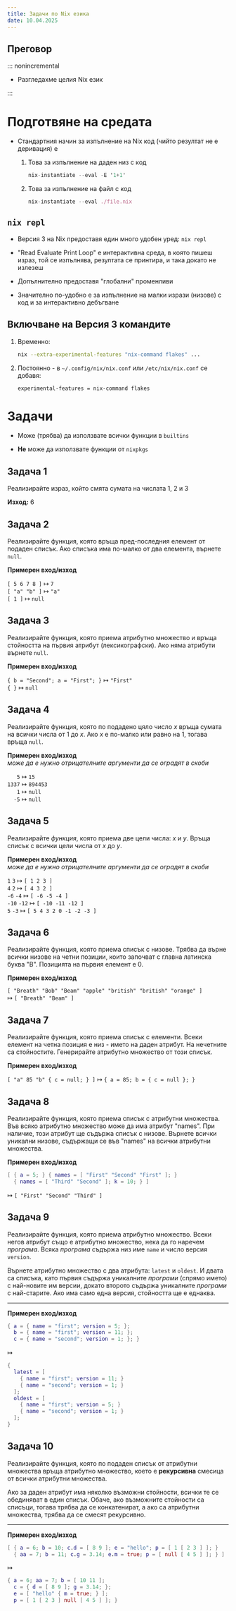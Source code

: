 ```yaml
---
title: Задачи по Nix езика
date: 10.04.2025
---
```


## Преговор

::: nonincremental

- Разгледахме целия Nix език

:::

# Подготвяне на средата

- Стандартния начин за изпълнение на Nix код (чийто резултат не е деривация) е

  1. Това за изпълнение на даден низ с код

     ```nix
     nix-instantiate --eval -E '1+1'
     ```

  2. Това за изпълнение на файл с код

     ```nix
     nix-instantiate --eval ./file.nix
     ```

## `nix repl`

- Версия 3 на Nix предоставя един много удобен уред: `nix repl`

- "Read Evaluate Print Loop" е интерактивна среда, в която пишеш израз, той се изпълнява, резултата се принтира, и така докато не излезеш

- Допълнително предоставя "глобални" променливи

- Значително по-удобно е за изпълнение на малки изрази (низове) с код и за интерактивно дебъгване

## Включване на Версия 3 командите


1. Временно:

   ```bash
   nix --extra-experimental-features "nix-command flakes" ...
   ```

2. Постоянно - в `~/.config/nix/nix.conf` или `/etc/nix/nix.conf` се добавя:

   ```config
   experimental-features = nix-command flakes
   ```

# Задачи

- Може (трябва) да използвате всички функции в `builtins`

- **Не** може да използвате функции от `nixpkgs`

## Задача 1

Реализирайте израз, който смята сумата на числата $1$, $2$ и $3$

**Изход:** 6

## Задача 2

Реализирайте функция, която връща пред-последния елемент от подаден списък.
Ако списъка има по-малко от два елемента, върнете `null`.

**Примерен вход/изход**

`[ 5 6 7 8 ]` $\mapsto$ `7`\
`[ "a" "b" ]` $\mapsto$ `"a"`\
`[ 1 ]` $\mapsto$ `null`

## Задача 3

Реализирайте функция, която приема атрибутно множество и връща стойността на първия атрибут (лексикографски).
Ако няма атрибути върнете `null`.

**Примерен вход/изход**

`{ b = "Second"; a = "First"; }` $\mapsto$ `"First"`\
`{ }` $\mapsto$ `null`

## Задача 4

Реализирайте функция, която по подадено цяло число $x$ връща сумата на всички числа от $1$ до $x$.
Ако $x$ е по-малко или равно на $1$, тогава връща `null`.

**Примерен вход/изход**\
*може да е нужно отрицателните аргументи да се оградят в скоби*

`   5` $\mapsto$ `15`\
`1337` $\mapsto$ `894453`\
`   1` $\mapsto$ `null`\
`  -5` $\mapsto$ `null`

## Задача 5

Реализирайте *функция*, която приема две цели числа: $x$ и $y$.
Връща списък с всички цели числа от $x$ до $y$.

**Примерен вход/изход**\
*може да е нужно отрицателните аргументи да се оградят в скоби*

`1` `3` $\mapsto$ `[ 1 2 3 ]`\
`4` `2` $\mapsto$ `[ 4 3 2 ]`\
`-6` `-4` $\mapsto$ `[ -6 -5 -4 ]`\
`-10` `-12` $\mapsto$ `[ -10 -11 -12 ]`\
`5` `-3` $\mapsto$ `[ 5 4 3 2 0 -1 -2 -3 ]`

## Задача 6

Реализирайте функция, която приема списък с низове.
Трябва да върне всички низове на четни позиции, които започват с главна латинска буква "B".
Позицията на първия елемент е 0.

**Примерен вход/изход**

`[ "Breath" "Bob" "Beam" "apple" "british" "british" "orange" ]`\
$\mapsto$ `[ "Breath" "Beam" ]`

## Задача 7

Реализирайте функция, която приема списък с елементи.
Всеки елемент на четна позиция е низ - името на даден атрибут.
На нечетните са стойностите.
Генерирайте атрибутно множество от този списък.

**Примерен вход/изход**

`[ "a" 85 "b" { c = null; } ]` $\mapsto$ `{ a = 85; b = { c = null }; }`

## Задача 8

Реализирайте функция, която приема списък с атрибутни множества.
Във всяко атрибутно множество може да има атрибут "names".
При наличие, този атрибут ще съдържа списък с низове.
Върнете всички уникални низове, съдържащи се във "names" на всички атрибутни множества.

**Примерен вход/изход**

```nix
[ { a = 5; } { names = [ "First" "Second" "First" ]; }
  { names = [ "Third" "Second" ]; k = 10; } ]
```
$\mapsto$ `[ "First" "Second" "Third" ]`

## Задача 9

Реализирайте функция, която приема атрибутно множество.
Всеки негов атрибут също е атрибутно множество, нека да го наречем *програма*.
Всяка *програма* съдържа низ име `name` и число версия `version`.

Върнете атрибутно множество с два атрибута: `latest` и `oldest`.
И двата са списъка, като първия съдържа уникалните *програми* (спрямо името) с най-новите им версии, докато второто съдържа уникалните *програми* с най-старите.
Ако има само една версия, стойността ще е еднаква.

---

**Примерен вход/изход**

```nix
{ a = { name = "first"; version = 5; };
  b = { name = "first"; version = 11; };
  c = { name = "second"; version = 1; }; }
```
$\mapsto$
```nix
{
  latest = [
    { name = "first"; version = 11; }
    { name = "second"; version = 1; }
  ];
  oldest = [
    { name = "first"; version = 5; }
    { name = "second"; version = 1; }
  ];
}
```

## Задача 10

Реализирайте функция, която по подаден списък от атрибутни множества връща атрибутно множество, което е **рекурсивна** смесица от всички атрибутни множества.

Ако за даден атрибут има няколко възможни стойности, всички те се обединяват в един списък.
Обаче, ако възможните стойности са списъци, тогава трябва да се конкатенират, а ако са атрибутни множества, трябва да се смесят рекурсивно.

---

**Примерен вход/изход**

```nix
[ { a = 6; b = 10; c.d = [ 8 9 ]; e = "hello"; p = [ 1 [ 2 3 ] ]; }
  { aa = 7; b = 11; c.g = 3.14; e.m = true; p = [ null [ 4 5 ] ]; } ]
```
$\mapsto$
```nix
{ a = 6; aa = 7; b = [ 10 11 ];
  c = { d = [ 8 9 ]; g = 3.14; };
  e = [ "hello" { m = true; } ];
  p = [ 1 [ 2 3 ] null [ 4 5 ] ]; }
```
